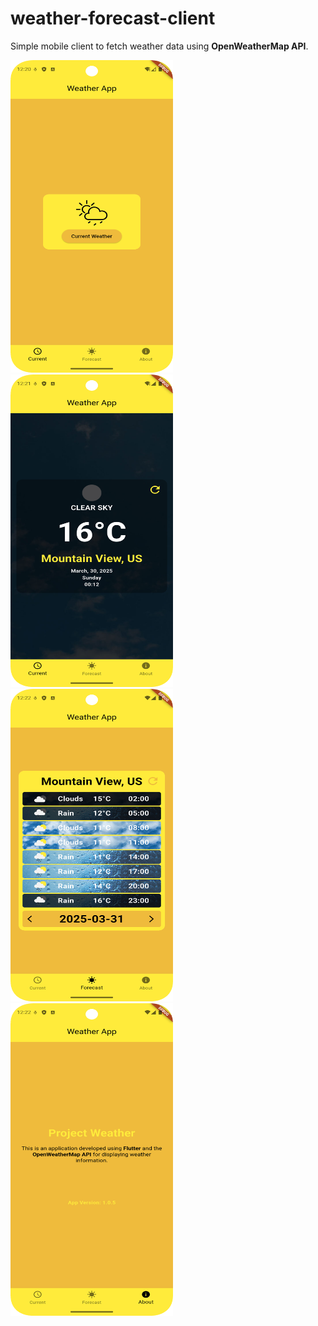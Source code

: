 # weather-forecast-client
Simple mobile client to fetch weather data using **OpenWeatherMap API**.

<div>
  <img src="https://github.com/edweo/weather-forecast-client/blob/main/1.png" alt="Image 2" width="260" height="500" />
  <img src="https://github.com/edweo/weather-forecast-client/blob/main/2.png" alt="Image 3" width="260" height="500" />
  <img src="https://github.com/edweo/weather-forecast-client/blob/main/3.png" alt="Image 2" width="260" height="500" />
  <img src="https://github.com/edweo/weather-forecast-client/blob/main/4.png" alt="Image 3" width="260" height="500" />
</div>
